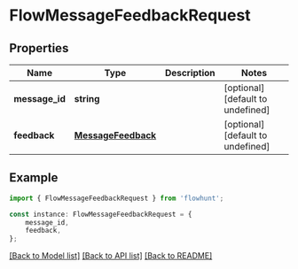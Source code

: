 # FlowMessageFeedbackRequest


## Properties

Name | Type | Description | Notes
------------ | ------------- | ------------- | -------------
**message_id** | **string** |  | [optional] [default to undefined]
**feedback** | [**MessageFeedback**](MessageFeedback.md) |  | [optional] [default to undefined]

## Example

```typescript
import { FlowMessageFeedbackRequest } from 'flowhunt';

const instance: FlowMessageFeedbackRequest = {
    message_id,
    feedback,
};
```

[[Back to Model list]](../README.md#documentation-for-models) [[Back to API list]](../README.md#documentation-for-api-endpoints) [[Back to README]](../README.md)
